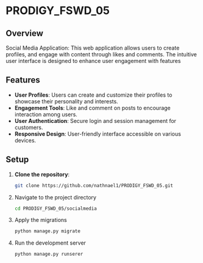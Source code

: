 # PRODIGY_FSWD_05

## Overview
Social Media Application: This web application allows users to create profiles, and engage with content through likes and comments. The intuitive user interface is designed to enhance user engagement with features

## Features
- **User Profiles**: Users can create and customize their profiles to showcase their personality and interests.
- **Engagement Tools**: Like and comment on posts to encourage interaction among users.
- **User Authentication**: Secure login and session management for customers.
- **Responsive Design**: User-friendly interface accessible on various devices.

## Setup
1. **Clone the repository**:
   ```sh
   git clone https://github.com/nathnael1/PRODIGY_FSWD_05.git
2. Navigate to the project directory  
    ```sh
    cd PRODIGY_FSWD_05/socialmedia
3. Apply the migrations  
    ```sh
    python manage.py migrate
4. Run the development server  
    ```sh
    python manage.py runserer